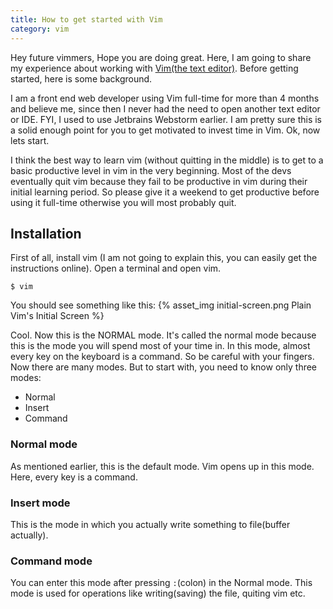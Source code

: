 ```yaml
---
title: How to get started with Vim
category: vim
---
```


Hey future vimmers, Hope you are doing great. Here, I am going to share my experience about working with [Vim(the text editor)](http://www.vim.org/). Before getting started, here is some background. 

I am a front end web developer using Vim full-time for more than 4 months and believe me, since then I never had the need to open another text editor or IDE. FYI, I used to use Jetbrains Webstorm earlier. I am pretty sure this is a solid enough point for you to get motivated to invest time in Vim. Ok, now lets start.

I think the best way to learn vim (without quitting in the middle) is to get to a basic productive level in vim in the very beginning. Most of the devs eventually quit vim because they fail to be productive in vim during their initial learning period. So please give it a weekend to get productive before using it full-time otherwise you will most probably quit.

## Installation
First of all, install vim (I am not going to explain this, you can easily get the instructions online). Open a terminal and open vim.
```
$ vim
```

You should see something like this:
{% asset_img initial-screen.png Plain Vim's Initial Screen %}

Cool. Now this is the NORMAL mode. It's called the normal mode because this is the mode you will spend most of your time in. In this mode, almost every key on the keyboard is a command. So be careful with your fingers. Now there are many modes. But to start with, you need to know only three modes:
* Normal
* Insert
* Command

### Normal mode
As mentioned earlier, this is the default mode. Vim opens up in this mode. Here, every key is a command.

### Insert mode
This is the mode in which you actually write something to file(buffer actually).

### Command mode
You can enter this mode after pressing `:`(colon) in the Normal mode. This mode is used for operations like writing(saving) the file, quiting vim etc.
